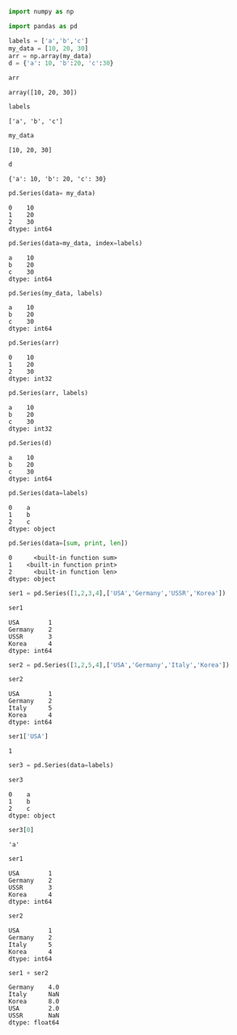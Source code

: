 ```python
import numpy as np
```


```python
import pandas as pd
```


```python
labels = ['a','b','c']
my_data = [10, 20, 30]
arr = np.array(my_data)
d = {'a': 10, 'b':20, 'c':30}
```


```python
arr
```




    array([10, 20, 30])




```python
labels
```




    ['a', 'b', 'c']




```python
my_data
```




    [10, 20, 30]




```python
d
```




    {'a': 10, 'b': 20, 'c': 30}




```python
pd.Series(data= my_data)
```




    0    10
    1    20
    2    30
    dtype: int64




```python
pd.Series(data=my_data, index=labels)
```




    a    10
    b    20
    c    30
    dtype: int64




```python
pd.Series(my_data, labels)
```




    a    10
    b    20
    c    30
    dtype: int64




```python
pd.Series(arr)
```




    0    10
    1    20
    2    30
    dtype: int32




```python
pd.Series(arr, labels)
```




    a    10
    b    20
    c    30
    dtype: int32




```python
pd.Series(d)
```




    a    10
    b    20
    c    30
    dtype: int64




```python
pd.Series(data=labels)
```




    0    a
    1    b
    2    c
    dtype: object




```python
pd.Series(data=[sum, print, len])
```




    0      <built-in function sum>
    1    <built-in function print>
    2      <built-in function len>
    dtype: object




```python
ser1 = pd.Series([1,2,3,4],['USA','Germany','USSR','Korea'])
```


```python
ser1
```




    USA        1
    Germany    2
    USSR       3
    Korea      4
    dtype: int64




```python
ser2 = pd.Series([1,2,5,4],['USA','Germany','Italy','Korea'])
```


```python
ser2
```




    USA        1
    Germany    2
    Italy      5
    Korea      4
    dtype: int64




```python
ser1['USA']
```




    1




```python
ser3 = pd.Series(data=labels)
```


```python
ser3
```




    0    a
    1    b
    2    c
    dtype: object




```python
ser3[0]
```




    'a'




```python
ser1
```




    USA        1
    Germany    2
    USSR       3
    Korea      4
    dtype: int64




```python
ser2
```




    USA        1
    Germany    2
    Italy      5
    Korea      4
    dtype: int64




```python
ser1 + ser2
```




    Germany    4.0
    Italy      NaN
    Korea      8.0
    USA        2.0
    USSR       NaN
    dtype: float64




```python

```
